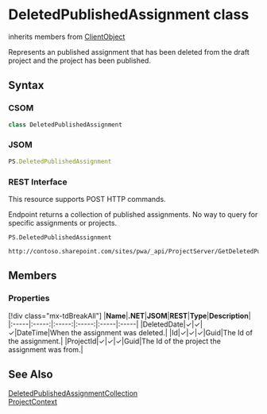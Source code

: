 [comment]: # (Name:DeletedPublishedAssignment)
[comment]: # (Name:Microsoft.ProjectServer.DeletedPublishedAssignment)
[comment]: # (Type:class)
[comment]: # (Status:Verified)

# <a name="name"></a>DeletedPublishedAssignment class

inherits members from [ClientObject](https://msdn.microsoft.com/en-us/library/microsoft.sharepoint.client.clientobject.aspx)<br/>

<a name="description"></a>Represents an published assignment that has been deleted from the draft project and the project has been published.

## <a name="syntax"></a>Syntax

### CSOM

```cs
class DeletedPublishedAssignment 
```
### JSOM

```javascript
PS.DeletedPublishedAssignment
```
### REST Interface

This resource supports POST HTTP commands.

Endpoint returns a collection of published assignments.  No way to query for specific assignments or projects.

```
PS.DeletedPublishedAssignment

http://contoso.sharepoint.com/sites/pwa/_api/ProjectServer/GetDeletedPublishedAssignments('datetime')
```

## <a name="members"></a>Members

### <a name="properties"></a>Properties
[!div class="mx-tdBreakAll"]
|**Name**|**.NET**|**JSOM**|**REST**|**Type**|**Description**|
|:-----|:-----:|:-----:|:-----:|:-----|:-----|
|<a name="DeletedDate"></a>DeletedDate|&#x2713;|&#x2713;|&#x2713;|DateTime|When the assignment was deleted.|
|<a name="Id"></a>Id|&#x2713;|&#x2713;|&#x2713;|Guid|The Id of the assignment.|
|<a name="ProjectId"></a>ProjectId|&#x2713;|&#x2713;|&#x2713;|Guid|The Id of the project the assignment was from.|

## <a name="seeAlso"></a>See Also

[DeletedPublishedAssignmentCollection](DeletedPublishedAssignmentCollection.md)<br/>
[ProjectContext](ProjectContext.md)<br/>
